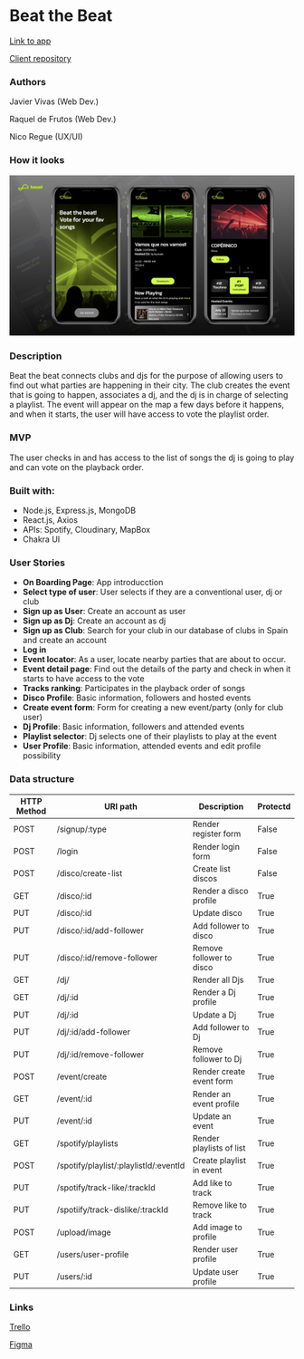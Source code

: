 # Beat the Beat

[Link to app](https://sprightly-vacherin-973f9f.netlify.app/)

[Client repository](https://github.com/proyecto-final-music-Ironhack/client)

### Authors

Javier Vivas (Web Dev.)

Raquel de Frutos (Web Dev.)

Nico Regue (UX/UI)

### How it looks

![Screens](https://github.com/proyecto-final-music-Ironhack/client/blob/master/src/images/how-it-looks.jpg)

### Description

Beat the beat connects clubs and djs for the purpose of allowing users to find out what parties are happening in their city.
The club creates the event that is going to happen, associates a dj, and the dj is in charge of selecting a playlist. The event will appear on the map a few days before it happens, and when it starts, the user will have access to vote the playlist order.

### MVP

The user checks in and has access to the list of songs the dj is going to play and can vote on the playback order.

### Built with:

- Node.js, Express.js, MongoDB
- React.js, Axios
- APIs: Spotify, Cloudinary, MapBox
- Chakra UI

### User Stories

- <b>On Boarding Page</b>: App introducction
- <b>Select type of user</b>: User selects if they are a conventional user, dj or club
- <b>Sign up as User</b>: Create an account as user
- <b>Sign up as Dj</b>: Create an account as dj
- <b>Sign up as Club</b>: Search for your club in our database of clubs in Spain and create an account
- <b>Log in</b>
- <b>Event locator</b>: As a user, locate nearby parties that are about to occur.
- <b>Event detail page</b>: Find out the details of the party and check in when it starts to have access to the vote
- <b>Tracks ranking</b>: Participates in the playback order of songs
- <b>Disco Profile</b>: Basic information, followers and hosted events
- <b>Create event form</b>: Form for creating a new event/party (only for club user)
- <b>Dj Profile</b>: Basic information, followers and attended events
- <b>Playlist selector</b>: Dj selects one of their playlists to play at the event
- <b>User Profile</b>: Basic information, attended events and edit profile possibility

### Data structure

| HTTP Method | URI path                               | Description              | Protectd |
| ----------- | -------------------------------------- | ------------------------ | -------- |
| POST        | /signup/:type                          | Render register form     | False    |
| POST        | /login                                 | Render login form        | False    |
| POST        | /disco/create-list                     | Create list discos       | False    |
| GET         | /disco/:id                             | Render a disco profile   | True     |
| PUT         | /disco/:id                             | Update disco             | True     |
| PUT         | /disco/:id/add-follower                | Add follower to disco    | True     |
| PUT         | /disco/:id/remove-follower             | Remove follower to disco | True     |
| GET         | /dj/                                   | Render all Djs           | True     |
| GET         | /dj/:id                                | Render a Dj profile      | True     |
| PUT         | /dj/:id                                | Update a Dj              | True     |
| PUT         | /dj/:id/add-follower                   | Add follower to Dj       | True     |
| PUT         | /dj/:id/remove-follower                | Remove follower to Dj    | True     |
| POST        | /event/create                          | Render create event form | True     |
| GET         | /event/:id                             | Render an event profile  | True     |
| PUT         | /event/:id                             | Update an event          | True     |
| GET         | /spotify/playlists                     | Render playlists of list | True     |
| POST        | /spotify/playlist/:playlistId/:eventId | Create playlist in event | True     |
| PUT         | /spotify/track-like/:trackId           | Add like to track        | True     |
| PUT         | /spotiify/track-dislike/:trackId       | Remove like to track     | True     |
| POST        | /upload/image                          | Add image to profile     | True     |
| GET         | /users/user-profile                    | Render user profile      | True     |
| PUT         | /users/:id                             | Update user profile      | True     |


### Links

[Trello](https://trello.com/b/DaoodUTx/proyecto-final)

[Figma](https://www.figma.com/file/RewPaOiHC1RRikiaTCXUh1/Beat-The-Beat?type=design&node-id=253%3A581&mode=design&t=oCBKG7397VfjnleO-1)

